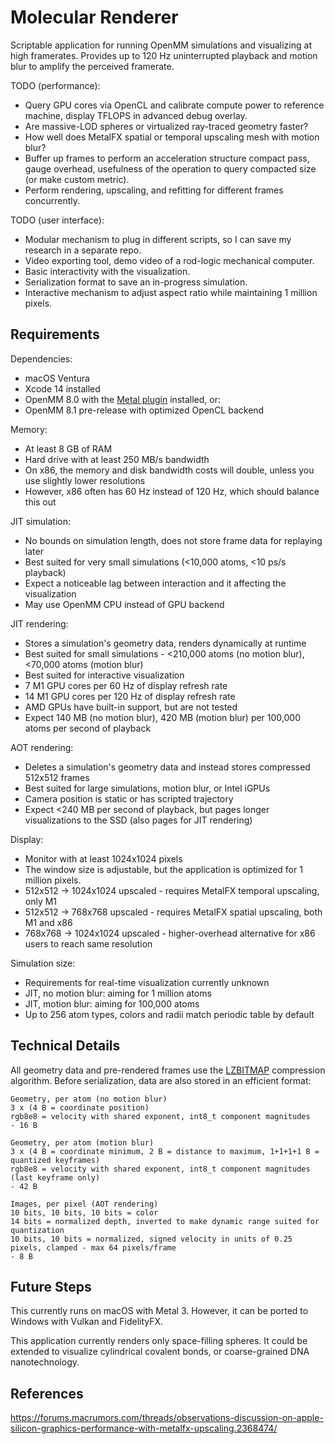 # Molecular Renderer

Scriptable application for running OpenMM simulations and visualizing at high framerates. Provides up to 120 Hz uninterrupted playback and motion blur to amplify the perceived framerate.

TODO (performance):
- Query GPU cores via OpenCL and calibrate compute power to reference machine, display TFLOPS in advanced debug overlay.
- Are massive-LOD spheres or virtualized ray-traced geometry faster?
- How well does MetalFX spatial or temporal upscaling mesh with motion blur?
- Buffer up frames to perform an acceleration structure compact pass, gauge overhead, usefulness of the operation to query compacted size (or make custom metric).
- Perform rendering, upscaling, and refitting for different frames concurrently.

TODO (user interface):
- Modular mechanism to plug in different scripts, so I can save my research in a separate repo.
- Video exporting tool, demo video of a rod-logic mechanical computer.
- Basic interactivity with the visualization.
- Serialization format to save an in-progress simulation.
- Interactive mechanism to adjust aspect ratio while maintaining 1 million pixels.

## Requirements

Dependencies:
- macOS Ventura
- Xcode 14 installed
- OpenMM 8.0 with the [Metal plugin](https://github.com/philipturner/openmm-metal) installed, or:
- OpenMM 8.1 pre-release with optimized OpenCL backend

Memory:
- At least 8 GB of RAM
- Hard drive with at least 250 MB/s bandwidth
- On x86, the memory and disk bandwidth costs will double, unless you use slightly lower resolutions
- However, x86 often has 60 Hz instead of 120 Hz, which should balance this out

JIT simulation:
- No bounds on simulation length, does not store frame data for replaying later
- Best suited for very small simulations (<10,000 atoms, <10 ps/s playback)
- Expect a noticeable lag between interaction and it affecting the visualization
- May use OpenMM CPU instead of GPU backend

JIT rendering:
- Stores a simulation's geometry data, renders dynamically at runtime
- Best suited for small simulations - <210,000 atoms (no motion blur), <70,000 atoms (motion blur)
- Best suited for interactive visualization
- 7 M1 GPU cores per 60 Hz of display refresh rate
- 14 M1 GPU cores per 120 Hz of display refresh rate
- AMD GPUs have built-in support, but are not tested
- Expect 140 MB (no motion blur), 420 MB (motion blur) per 100,000 atoms per second of playback

AOT rendering:
- Deletes a simulation's geometry data and instead stores compressed 512x512 frames
- Best suited for large simulations, motion blur, or Intel iGPUs
- Camera position is static or has scripted trajectory
- Expect <240 MB per second of playback, but pages longer visualizations to the SSD (also pages for JIT rendering)

Display:
- Monitor with at least 1024x1024 pixels
- The window size is adjustable, but the application is optimized for 1 million pixels.
- 512x512 -> 1024x1024 upscaled - requires MetalFX temporal upscaling, only M1
- 512x512 -> 768x768 upscaled - requires MetalFX spatial upscaling, both M1 and x86
- 768x768 -> 1024x1024 upscaled - higher-overhead alternative for x86 users to reach same resolution

Simulation size:
- Requirements for real-time visualization currently unknown
- JIT, no motion blur: aiming for 1 million atoms
- JIT, motion blur: aiming for 100,000 atoms
- Up to 256 atom types, colors and radii match periodic table by default

## Technical Details

All geometry data and pre-rendered frames use the [LZBITMAP](https://developer.apple.com/documentation/compression/compression_lzbitmap) compression algorithm. Before serialization, data are also stored in an efficient format:

```
Geometry, per atom (no motion blur)
3 x (4 B = coordinate position)
rgb8e8 = velocity with shared exponent, int8_t component magnitudes
- 16 B

Geometry, per atom (motion blur)
3 x (4 B = coordinate minimum, 2 B = distance to maximum, 1+1+1+1 B = quantized keyframes)
rgb8e8 = velocity with shared exponent, int8_t component magnitudes (last keyframe only)
- 42 B

Images, per pixel (AOT rendering)
10 bits, 10 bits, 10 bits = color
14 bits = normalized depth, inverted to make dynamic range suited for quantization
10 bits, 10 bits = normalized, signed velocity in units of 0.25 pixels, clamped - max 64 pixels/frame
- 8 B
```

## Future Steps

This currently runs on macOS with Metal 3. However, it can be ported to Windows with Vulkan and FidelityFX.

This application currently renders only space-filling spheres. It could be extended to visualize cylindrical covalent bonds, or coarse-grained DNA nanotechnology.

## References

https://forums.macrumors.com/threads/observations-discussion-on-apple-silicon-graphics-performance-with-metalfx-upscaling.2368474/
